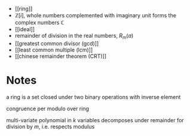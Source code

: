 
- [[ring]]
- $\mathbb{Z}[i]$, whole numbers complemented with imaginary unit forms the complex numbers $\mathbb{C}$
- [[ideal]]
- remainder of division in the real numbers, $R_{m}(a)$
- [[greatest common divisor (gcd)]]
- [[least common multiple (lcm)]]
- [[chinese remainder theorem (CRT)]]



# Notes

a ring is a set closed under two binary operations with inverse element

congruence per modulo over ring

multi-variate polynomial in $k$ variables decomposes under remainder for division by $m$, i.e. respects modulus
